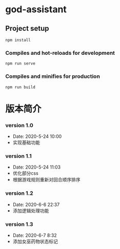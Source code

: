 # god-assistant

## Project setup
```
npm install
```

### Compiles and hot-reloads for development
```
npm run serve
```

### Compiles and minifies for production
```
npm run build
```



# 版本简介

### version 1.0 

- Date: 2020-5-24    10:00
- 实现基础功能

### version 1.1

- Date: 2020-5-24    11:03
- 优化部分css
- 根据游戏规则重新对回合顺序排序

### version 1.2
- Date: 2020-6-6 22:37
- 添加逻辑处理功能

### version 1.3
- Date: 2020-6-7 8:32
- 添加女巫药物状态标记

